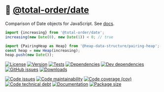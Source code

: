 :date: [@total-order/date](https://total-order.github.io/date)
==

Comparison of Date objects for JavaScript.
See [docs](https://total-order.github.io/date/index.html).

```js
import {increasing} from '@total-order/date';
increasing(new Date(0), new Date(1)) < 0; // true

import {PairingHeap as Heap} from '@heap-data-structure/pairing-heap';
const heap = new Heap(increasing);
heap.push(new Date());
```

[![License](https://img.shields.io/github/license/total-order/date.svg)](https://raw.githubusercontent.com/total-order/date/main/LICENSE)
[![Version](https://img.shields.io/npm/v/@total-order/date.svg)](https://www.npmjs.org/package/@total-order/date)
[![Tests](https://img.shields.io/github/workflow/status/total-order/date/ci:test?event=push&label=tests)](https://github.com/total-order/date/actions/workflows/ci:test.yml?query=branch:main)
[![Dependencies](https://img.shields.io/david/total-order/date.svg)](https://david-dm.org/total-order/date)
[![Dev dependencies](https://img.shields.io/david/dev/total-order/date.svg)](https://david-dm.org/total-order/date?type=dev)
[![GitHub issues](https://img.shields.io/github/issues/total-order/date.svg)](https://github.com/total-order/date/issues)
[![Downloads](https://img.shields.io/npm/dm/@total-order/date.svg)](https://www.npmjs.org/package/@total-order/date)

[![Code issues](https://img.shields.io/codeclimate/issues/total-order/date.svg)](https://codeclimate.com/github/total-order/date/issues)
[![Code maintainability](https://img.shields.io/codeclimate/maintainability/total-order/date.svg)](https://codeclimate.com/github/total-order/date/trends/churn)
[![Code coverage (cov)](https://img.shields.io/codecov/c/gh/total-order/date/main.svg)](https://codecov.io/gh/total-order/date)
[![Code technical debt](https://img.shields.io/codeclimate/tech-debt/total-order/date.svg)](https://codeclimate.com/github/total-order/date/trends/technical_debt)
[![Documentation](https://total-order.github.io/date/badge.svg)](https://total-order.github.io/date/source.html)
[![Package size](https://img.shields.io/bundlephobia/minzip/@total-order/date)](https://bundlephobia.com/result?p=@total-order/date)
